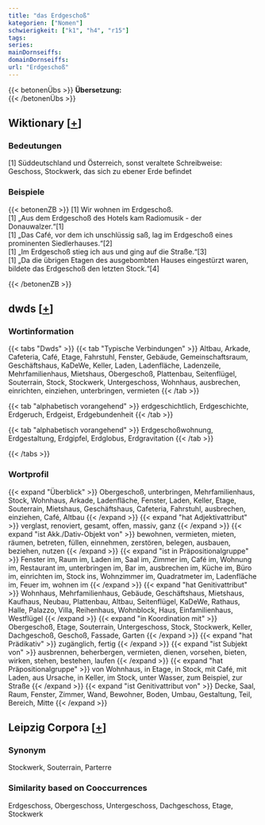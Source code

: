 ```yaml
---
title: "das Erdgeschoß"
kategorien: ["Nomen"]
schwierigkeit: ["k1", "h4", "r15"]
tags:
series:
mainDornseiffs:
domainDornseiffs:
url: "Erdgeschoß"
---
```


{{< betonenÜbs >}}
**Übersetzung:**  
{{< /betonenÜbs >}}

## Wiktionary [[+](https://de.wiktionary.org/wiki/Erdgeschoß)]

### Bedeutungen
[1] Süddeutschland und Österreich, sonst veraltete Schreibweise: Geschoss, Stockwerk, das sich zu ebener Erde befindet  

### Beispiele
{{< betonenZB >}}
[1] Wir wohnen im Erdgeschoß.  
[1] „Aus dem Erdgeschoß des Hotels kam Radiomusik - der Donauwalzer.“[1]  
[1] „Das Café, vor dem ich unschlüssig saß, lag im Erdgeschoß eines prominenten Siedlerhauses.“[2]  
[1] „Im Erdgeschoß stieg ich aus und ging auf die Straße.“[3]  
[1] „Da die übrigen Etagen des ausgebombten Hauses eingestürzt waren, bildete das Erdgeschoß den letzten Stock.“[4]  

{{< /betonenZB >}}


## dwds [[+](https://www.dwds.de/wb/Erdgeschoß)]

### Wortinformation
{{< tabs "Dwds" >}}
{{< tab "Typische Verbindungen" >}}
Altbau, Arkade, Cafeteria, Café, Etage, Fahrstuhl, Fenster, Gebäude, Gemeinschaftsraum, Geschäftshaus, KaDeWe, Keller, Laden, Ladenfläche, Ladenzeile, Mehrfamilienhaus, Mietshaus, Obergeschoß, Plattenbau, Seitenflügel, Souterrain, Stock, Stockwerk, Untergeschoss, Wohnhaus, ausbrechen, einrichten, einziehen, unterbringen, vermieten
{{< /tab >}}

{{< tab "alphabetisch vorangehend" >}}
erdgeschichtlich, Erdgeschichte, Erdgeruch, Erdgeist, Erdgebundenheit
{{< /tab >}}

{{< tab "alphabetisch vorangehend" >}}
Erdgeschoßwohnung, Erdgestaltung, Erdgipfel, Erdglobus, Erdgravitation
{{< /tab >}}

{{< /tabs >}}

### Wortprofil
{{< expand "Überblick" >}} Obergeschoß, unterbringen, Mehrfamilienhaus, Stock, Wohnhaus, Arkade, Ladenfläche, Fenster, Laden, Keller, Etage, Souterrain, Mietshaus, Geschäftshaus, Cafeteria, Fahrstuhl, ausbrechen, einziehen, Café, Altbau {{< /expand >}}
{{< expand "hat Adjektivattribut" >}} verglast, renoviert, gesamt, offen, massiv, ganz {{< /expand >}}
{{< expand "ist Akk./Dativ-Objekt von" >}} bewohnen, vermieten, mieten, räumen, betreten, füllen, einnehmen, zerstören, belegen, ausbauen, beziehen, nutzen {{< /expand >}}
{{< expand "ist in Präpositionalgruppe" >}} Fenster im, Raum im, Laden im, Saal im, Zimmer im, Café im, Wohnung im, Restaurant im, unterbringen im, Bar im, ausbrechen im, Küche im, Büro im, einrichten im, Stock ins, Wohnzimmer im, Quadratmeter im, Ladenfläche im, Feuer im, wohnen im {{< /expand >}}
{{< expand "hat Genitivattribut" >}} Wohnhaus, Mehrfamilienhaus, Gebäude, Geschäftshaus, Mietshaus, Kaufhaus, Neubau, Plattenbau, Altbau, Seitenflügel, KaDeWe, Rathaus, Halle, Palazzo, Villa, Reihenhaus, Wohnblock, Haus, Einfamilienhaus, Westflügel {{< /expand >}}
{{< expand "in Koordination mit" >}} Obergeschoß, Etage, Souterrain, Untergeschoss, Stock, Stockwerk, Keller, Dachgeschoß, Geschoß, Fassade, Garten {{< /expand >}}
{{< expand "hat Prädikativ" >}} zugänglich, fertig {{< /expand >}}
{{< expand "ist Subjekt von" >}} ausbrennen, beherbergen, vermieten, dienen, vorsehen, bieten, wirken, stehen, bestehen, laufen {{< /expand >}}
{{< expand "hat Präpositionalgruppe" >}} von Wohnhaus, in Etage, in Stock, mit Café, mit Laden, aus Ursache, in Keller, im Stock, unter Wasser, zum Beispiel, zur Straße {{< /expand >}}
{{< expand "ist Genitivattribut von" >}} Decke, Saal, Raum, Fenster, Zimmer, Wand, Bewohner, Boden, Umbau, Gestaltung, Teil, Bereich, Mitte {{< /expand >}}

## Leipzig Corpora [[+](https://corpora.uni-leipzig.de/en/res?word=Erdgeschoß&corpusId=deu_newscrawl-public_2018)]


### Synonym
Stockwerk, Souterrain, Parterre


### Similarity based on Cooccurrences
Erdgeschoss, Obergeschoss, Untergeschoss, Dachgeschoss, Etage, Stockwerk

